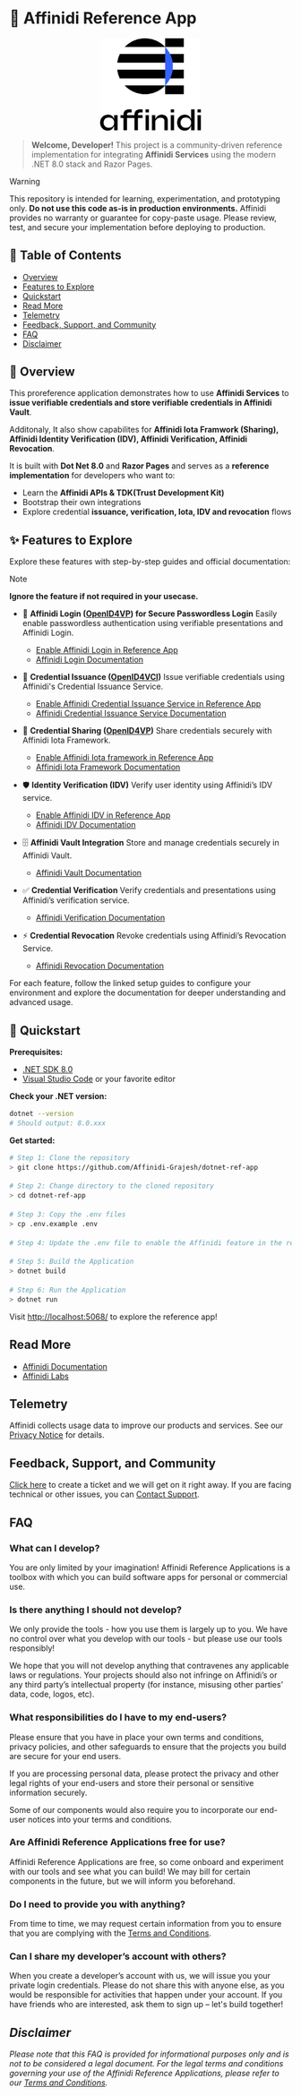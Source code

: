 # 🚀 Affinidi Reference App

<div align="center">
  <img src="./docs/images/Affinidi%20Stacked_FC_RGB.jpg" alt="Affinidi Logo" width="180"/>
</div>


> **Welcome, Developer!**
> This project is a community-driven reference implementation for integrating **Affinidi Services** using the modern .NET 8.0 stack and Razor Pages.

> [!WARNING]
> This repository is intended for learning, experimentation, and prototyping only.
> **Do not use this code as-is in production environments.**
> Affinidi provides no warranty or guarantee for copy-paste usage.
> Please review, test, and secure your implementation before deploying to production.
> &nbsp;

## 📖 Table of Contents
- [Overview](#-overview)
- [Features to Explore](#-features-to-explore)
- [Quickstart](#-quickstart)
- [Read More](#read-more)
- [Telemetry](#telemetry)
- [Feedback, Support, and Community](#feedback-support-and-community)
- [FAQ](#faq)
- [Disclaimer](#_disclaimer_)



## 🧭 Overview
This proreference application demonstrates how to use **Affinidi Services** to **issue verifiable credentials and store verifiable credentials in Affinidi Vault**.

Additonaly, It also show capabilites for **Affinidi Iota Framwork (Sharing), Affinidi Identity Verification (IDV), Affinidi Verification, Affinidi Revocation**.

It is built with **Dot Net 8.0** and **Razor Pages** and serves as a **reference implementation** for developers who want to:
- Learn the **Affinidi APIs & TDK(Trust Development Kit)**
- Bootstrap their own integrations
- Explore credential **issuance, verification, Iota, IDV and revocation** flows


## ✨ Features to Explore

Explore these features with step-by-step guides and official documentation:

> [!NOTE]
> **Ignore the feature if not required in your usecase.**


- 🔐 **Affinidi Login ([OpenID4VP](https://openid.net/specs/openid-4-verifiable-presentations-1_0.html)) for Secure Passwordless Login**
  Easily enable passwordless authentication using verifiable presentations and Affinidi Login.
  - [Enable Affinidi Login in Reference App](./docs/setup-login-config.md)
  - [Affinidi Login Documentation](https://docs.affinidi.com/docs/affinidi-login/)


- 🔑 **Credential Issuance ([OpenID4VCI](https://openid.net/specs/openid-4-verifiable-credential-issuance-1_0.html))**
  Issue verifiable credentials using Affinidi's Credential Issuance Service.
  - [Enable Affinidi Credential Issuance Service in Reference App](./docs/cis-configuration.md)
  - [Affinidi Credential Issuance Service Documentation](https://docs.affinidi.com/docs/affinidi-elements/credential-issuance/)

- 🔗 **Credential Sharing ([OpenID4VP](https://openid.net/specs/openid-4-verifiable-presentations-1_0.html))**
  Share credentials securely with Affinidi Iota Framework.
  - [Enable Affinidi Iota framework in Reference App](./docs/setup-iota-config.md)
  - [Affinidi Iota Framework Documentation](https://docs.affinidi.com/docs/affinidi-elements/iota/)

- 🛡️ **Identity Verification (IDV)**
  Verify user identity using Affinidi’s IDV service.
  - [Enable Affinidi IDV in Reference App](./docs/setup-idv-config.md)
  - [Affinidi IDV Documentation](https://docs.affinidi.com/docs/affinidi-vault/identity-verification/)

- 🗄️ **Affinidi Vault Integration**
  Store and manage credentials securely in Affinidi Vault.
  - [Affinidi Vault Documentation](https://docs.affinidi.com/docs/affinidi-vault/)

- ✅ **Credential Verification**
  Verify credentials and presentations using Affinidi’s verification service.
  - [Affinidi Verification Documentation](https://docs.affinidi.com/docs/affinidi-elements/credential-verification/)

- ⚡ **Credential Revocation**
  Revoke credentials using Affinidi’s Revocation Service.
  - [Affinidi Revocation Documentation](https://docs.affinidi.com/docs/affinidi-elements/credential-issuance/revocation/)


For each feature, follow the linked setup guides to configure your environment and explore the documentation for deeper understanding and advanced usage.

## 🚀 Quickstart

**Prerequisites:**
- [.NET SDK 8.0](https://dotnet.microsoft.com/download)
- [Visual Studio Code](https://code.visualstudio.com/) or your favorite editor

**Check your .NET version:**
```sh
dotnet --version
# Should output: 8.0.xxx
```

**Get started:**
```sh
# Step 1: Clone the repository
> git clone https://github.com/Affinidi-Grajesh/dotnet-ref-app

# Step 2: Change directory to the cloned repository
> cd dotnet-ref-app

# Step 3: Copy the .env files
> cp .env.example .env

# Step 4: Update the .env file to enable the Affinidi feature in the reference app, follow the configuration provided above.

# Step 5: Build the Application
> dotnet build

# Step 6: Run the Application
> dotnet run
```
Visit [http://localhost:5068/](http://localhost:5068/) to explore the reference app!

## Read More

- [Affinidi Documentation](https://docs.affinidi.com/docs/)
- [Affinidi Labs](https://docs.affinidi.com/labs/)

## Telemetry

Affinidi collects usage data to improve our products and services.
See our [Privacy Notice](https://www.affinidi.com/privacy-notice) for details.


## Feedback, Support, and Community

[Click here](https://github.com/affinidi/reference-app-affinidi-vault/issues) to create a ticket and we will get on it right away. If you are facing technical or other issues, you can [Contact Support](https://share.hsforms.com/1i-4HKZRXSsmENzXtPdIG4g8oa2v).


## FAQ

### What can I develop?

You are only limited by your imagination! Affinidi Reference Applications is a toolbox with which you can build software apps for personal or commercial use.

### Is there anything I should not develop?

We only provide the tools - how you use them is largely up to you. We have no control over what you develop with our tools - but please use our tools responsibly!

We hope that you will not develop anything that contravenes any applicable laws or regulations. Your projects should also not infringe on Affinidi’s or any third party’s intellectual property (for instance, misusing other parties’ data, code, logos, etc).

### What responsibilities do I have to my end-users?

Please ensure that you have in place your own terms and conditions, privacy policies, and other safeguards to ensure that the projects you build are secure for your end users.

If you are processing personal data, please protect the privacy and other legal rights of your end-users and store their personal or sensitive information securely.

Some of our components would also require you to incorporate our end-user notices into your terms and conditions.

### Are Affinidi Reference Applications free for use?

Affinidi Reference Applications are free, so come onboard and experiment with our tools and see what you can build! We may bill for certain components in the future, but we will inform you beforehand.

### Do I need to provide you with anything?

From time to time, we may request certain information from you to ensure that you are complying with the [Terms and Conditions](https://www.affinidi.com/terms-conditions).

### Can I share my developer’s account with others?

When you create a developer’s account with us, we will issue you your private login credentials. Please do not share this with anyone else, as you would be responsible for activities that happen under your account. If you have friends who are interested, ask them to sign up – let's build together!

## _Disclaimer_

_Please note that this FAQ is provided for informational purposes only and is not to be considered a legal document. For the legal terms and conditions governing your use of the Affinidi Reference Applications, please refer to our [Terms and Conditions](https://www.affinidi.com/terms-conditions)._

